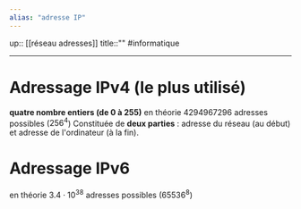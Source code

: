 ```yaml
---
alias: "adresse IP"
---
```

up:: [[réseau adresses]]
title::""
#informatique

---

# Adressage IPv4 (le plus utilisé)
**quatre nombre entiers (de 0 à 255)**
en théorie $4 294 967 296$ adresses possibles ($256^4$)
Constituée de **deux parties** : adresse du réseau (au début) et adresse de l'ordinateur (à la fin).

# Adressage IPv6
en théorie $3.4\cdot 10^{38}$ adresses possibles ($65536^8$)

